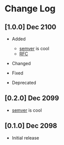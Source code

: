# Change Log #

## [1.0.0] Dec 2100 ##

* Added
    * [semver](http://semver.org/) is cool
    * [RFC](https://github.com/rust-lang/rfcs/blob/master/text/1105-api-evolution.md)

* Changed

* Fixed

* Deprecated

## [0.2.0] Dec 2099 ##

* [semver](http://semver.org/) is cool

## [0.1.0] Dec 2098 ##

* Initial release

